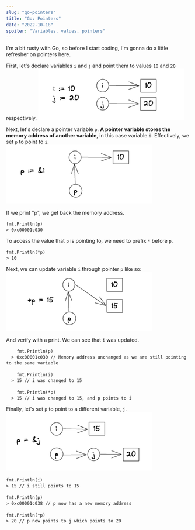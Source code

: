 ```yaml
---
slug: "go-pointers"
title: "Go: Pointers"
date: "2022-10-18"
spoiler: "Variables, values, pointers"
---
```

I'm a bit rusty with Go, so before I start coding, I'm gonna do a little refresher on pointers here.

First, let's declare variables ```i``` and ```j``` and point them to values ```10``` and ```20``` respectively.
![Declare variables](./img-1.png)

Next, let's declare a pointer variable ```p```. __A pointer variable stores the memory address of another variable__, in this case variable ```i```. Effectively, we set ```p``` to point to ```i```.
![Declare a pointer](./img-2.png)

If we print "p", we get back the memory address.
```
fmt.Println(p)
> 0xc00001c030
```

To access the value that ```p``` is pointing to, we need to prefix ```*``` before ```p```.
```
fmt.Println(*p)
> 10
```

Next, we can update variable ```i``` through pointer ```p``` like so:
![Declare a pointer](./img-3.png)

And verify with a print. We can see that ```i``` was updated.
```
	fmt.Println(p)
  > 0xc00001c030 // Memory address unchanged as we are still pointing to the same variable

	fmt.Println(i)
  > 15 // i was changed to 15

	fmt.Println(*p)
  > 15 // i was changed to 15, and p points to i
```

Finally, let's set ```p``` to point to a different variable, ```j```.
![Declare a pointer](./img-4.png)

```
fmt.Println(i)
> 15 // i still points to 15

fmt.Println(p)
> 0xc00001c038 // p now has a new memory address

fmt.Println(*p)
> 20 // p now points to j which points to 20
```
